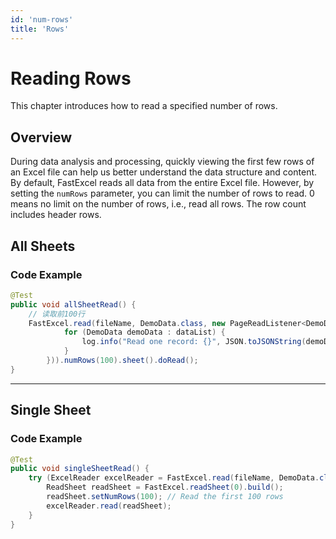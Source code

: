 ```yaml
---
id: 'num-rows'
title: 'Rows'
---
```


# Reading Rows
This chapter introduces how to read a specified number of rows.

## Overview

During data analysis and processing, quickly viewing the first few rows of an Excel file can help us better understand the data structure and content. 
By default, FastExcel reads all data from the entire Excel file. 
However, by setting the `numRows` parameter, you can limit the number of rows to read. 0 means no limit on the number of rows, i.e., read all rows. The row count includes header rows.

## All Sheets

### Code Example

```java
@Test
public void allSheetRead() {
    // 读取前100行
    FastExcel.read(fileName, DemoData.class, new PageReadListener<DemoData>(dataList -> {
            for (DemoData demoData : dataList) {
                log.info("Read one record: {}", JSON.toJSONString(demoData));
            }
        })).numRows(100).sheet().doRead();
}
```

---

## Single Sheet

### Code Example
```java
@Test
public void singleSheetRead() {
    try (ExcelReader excelReader = FastExcel.read(fileName, DemoData.class, new DemoDataListener()).build()) {
        ReadSheet readSheet = FastExcel.readSheet(0).build();
        readSheet.setNumRows(100); // Read the first 100 rows
        excelReader.read(readSheet);
    }
}
```
